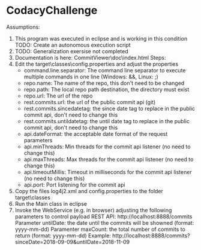 # CodacyChallenge
Assumptions:
1. This program was executed in eclipse and is working in this condition
  TODO: Create an autonomous execution script
2. TODO: Generalization exersise not completed
3. Documentation is here: CommitViewer\doc\index.html
Steps:
1. Edit the target\classes\config.properties and adjust the properties
    - command.line.separator: The command line separator to execute multiple commands in one line (Windows: &&, Linux: ;)
	- repo.name: The name of the repo, this don't need to be changed
    - repo.path: The local repo path destination, the directory must exist
    - repo.url: The url of the repo
	- rest.commits.url: the url of the public commit api (git)
	- rest.commits.sincedatetag: the since date tag to replace in the public commit api, don't need to change this
	- rest.commits.untildatetag: the until date tag to replace in the public commit api, don't need to change this
    - api.dateFormat: the acceptable date format of the request parameters
    - api.minThreads: Min threads for the commit api listener (no need to change this)
    - api.maxThreads: Max threads for the commit api listener (no need to change this)  
    - api.timeoutMillis: Timeout in milliseconds for the commit api listener (no need to change this)
    - api.port: Port listening for the commit api
2. Copy the files log4j2.xml and config.properties to the folder target\classes
3. Run the Main class in eclipse
4. Invoke the WebService (e.g. in browser) adjusting the following parameters to control payload
  REST API: http://localhost:8888/commits
  Parameter untilDate: the date until the commits will be showned (format: yyyy-mm-dd)
  Paramenter maxCount: the total number of commits to return (format: yyyy-mm-dd)
  Example: http://localhost:8888/commits?sinceDate=2018-09-09&untilDate=2018-11-09